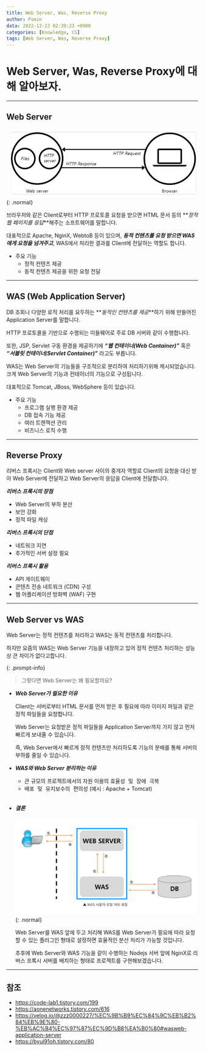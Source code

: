 ```yaml
---
title: Web Server, Was, Reverse Proxy
author: Psmin
data: 2022-12-23 02:39:23 +0900
categories: [Knowledge, CS]
tags: [Web Server, Was, Reverse Proxy]
---
```


# Web Server, Was, Reverse Proxy에 대해 알아보자.

---

## Web Server

![Web-Server](/assets/img/web-server.jpg){: .normal}

브라우저와 같은 Client로부터 HTTP 프로토콜 요청을 받으면 HTML 문서 등의 **_정적 웹 페이지를 응답_**해주는 소프트웨어를 말합니다.

대표적으로 Apache, NginX, WebtoB 등이 있으며, **_동적 컨텐츠를 요청 받으면 WAS에게 요청을 넘겨주고_**, WAS에서 처리한 결과를 Client에 전달하는 역할도 합니다.

- 주요 기능
  - 정적 컨텐츠 제공
  - 동적 컨텐츠 제공을 위한 요청 전달

---

## WAS (Web Application Server)

DB 조회나 다양한 로직 처리를 요두하는 **_동적인 컨텐츠를 제공_**하기 위해 만들어진 Application Server를 말합니다.

HTTP 프로토콜을 기반으로 수행되는 미들웨어로 주로 DB 서버와 같이 수행합니다.

또한, JSP, Servlet 구동 환경을 제공하기에 **_“웹 컨테이너(Web Container)”_** 혹은 **_“서블릿 컨테이너(Servlet Container)”_** 라고도 부릅니다.

WAS는 Web Server의 기능들을 구조적으로 분리하여 처리하기위해 제시되었습니다.  
크게 Web Server의 기능과 컨테이너의 기능으로 구성됩니다.

대표적으로 Tomcat, JBoss, WebSphere 등이 있습니다.

- 주요 기능
  - 프로그램 실행 환경 제공
  - DB 접속 기능 제공
  - 여러 트랜잭션 관리
  - 비즈니스 로직 수행

---

## Reverse Proxy

리버스 프록시는 Client와 Web server 사이의 중개자 역할로 Client의 요청을 대신 받아 Web Server에 전달하고 Web Server의 응답을 Client에 전달합니다.

**_리버스 프록시의 장점_**

- Web Server의 부하 분산
- 보안 강화
- 정적 파일 캐싱

**_리버스 프록시의 단점_**

- 네트워크 지연
- 추가적인 서버 설정 필요

**_리버스 프록시 활용_**

- API 게이트웨이
- 콘텐츠 전송 네트워크 (CDN) 구성
- 웹 어플리케이션 방화벽 (WAF) 구현

---

## Web Server vs WAS

Web Server는 정적 컨텐츠를 처리하고 WAS는 동적 컨텐츠를 처리합니다.

하지만 요즘의 WAS는 Web Server 기능을 내장하고 있어 정적 컨텐츠 처리하는 성능상 큰 차이가 없다고합니다.

{: .prompt-info}

> 그렇다면 Web Server는 왜 필요할까요?

- **_Web Server가 필요한 이유_**

  Client는 서버로부터 HTML 문서를 먼저 받은 후 필요에 따라 이미지 파일과 같은 정적 파일들을 요청합니다.

  Web Server는 요청받은 정적 파일들을 Application Server까지 가지 않고 먼저 빠르게 보내줄 수 있습니다.

  즉, Web Server에서 빠르게 정적 컨텐츠만 처리하도록 기능의 분배를 통해 서버의 부하를 줄일 수 있습니다.

- **_WAS와 Web Server 분리하는 이유_**

  - 큰 규모의 프로젝트에서의 자원 이용의 <kbd>효율성 및 장애 극복</kbd>
  - <kbd>배포 및 유지보수의 편의성</kbd>
    (예시 : Apache + Tomcat)

  <br/>

- **_결론_**

  ![Web-Server](/assets/img/web-server-was.png){: .normal}

  Web Server를 WAS 앞에 두고 처리해 WAS를 Web Server가 필요에 따라 요청할 수 있는 플러그인 형태로 설정하면 효율적인 분산 처리가 가능할 것입니다.

  추후에 Web Server와 WAS 기능을 같이 수행하는 Nodejs 서버 앞에 NginX로 리버스 프록시 서버를 배치하는 형태로 프로젝트를 구현해보겠습니다.

---

## 참조

- <https://code-lab1.tistory.com/199>
- <https://aonenetworks.tistory.com/616>
- <https://velog.io/@zzz0000227/%EC%9B%B9%EC%84%9C%EB%B2%84%EB%9E%80-%EB%AC%B4%EC%97%87%EC%9D%B8%EA%B0%80#wasweb-application-server>
- <https://byul91oh.tistory.com/80>
